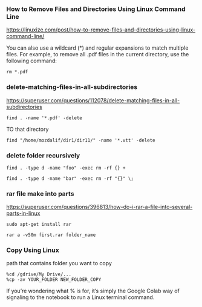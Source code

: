 ### How to Remove Files and Directories Using Linux Command Line

https://linuxize.com/post/how-to-remove-files-and-directories-using-linux-command-line/



You can also use a wildcard (*) and regular expansions to match multiple files. For example, to remove all .pdf files in the current directory, use the following command:

```
rm *.pdf
```

### delete-matching-files-in-all-subdirectories

https://superuser.com/questions/112078/delete-matching-files-in-all-subdirectories

```
find . -name '*.pdf' -delete
```

TO that directory

```
find "/home/mozdalif/dir1/dir11/" -name '*.vtt' -delete
```

### delete folder recursively

```
find . -type d -name "foo" -exec rm -rf {} +
```

```
find . -type d -name "bar" -exec rm -rf "{}" \;
```




### rar file make into parts

https://superuser.com/questions/396813/how-do-i-rar-a-file-into-several-parts-in-linux

```
sudo apt-get install rar

rar a -v50m first.rar folder_name
```



### Copy Using Linux
 path that contains folder you want to copy
 ```
%cd /gdrive/My Drive/...
%cp -av YOUR_FOLDER NEW_FOLDER_COPY
```
If you’re wondering what % is for, it’s simply the Google Colab way of signaling to the notebook to run a Linux terminal command.
